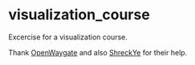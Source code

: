 # visualization_course
Excercise for a visualization course.

Thank [OpenWaygate](https://github.com/OpenWaygate) and also [ShreckYe](https://github.com/ShreckYe) for their help.
